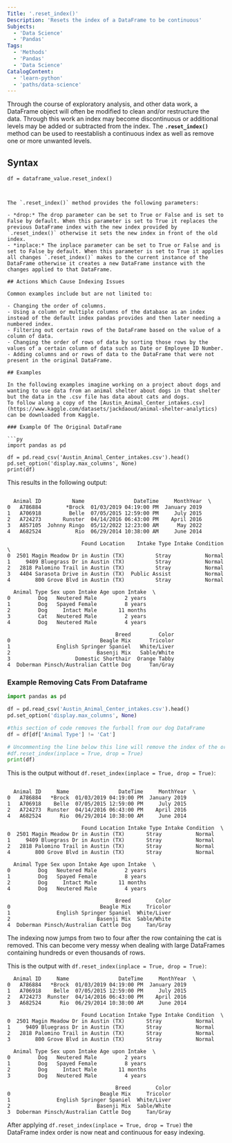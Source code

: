 ```yaml
---
Title: '.reset_index()'
Description: 'Resets the index of a DataFrame to be continuous' 
Subjects: 
  - 'Data Science'
  - 'Pandas'
Tags:
  - 'Methods'
  - 'Pandas'
  - 'Data Science'
CatalogContent:
  - 'learn-python'
  - 'paths/data-science'
---
```


Through the course of exploratory analysis, and other data work, a DataFrame object will often be modified to clean and/or restructure the data. Through this work an index may become discontinuous or additional levels may be added or subtracted from the index. The **`.reset_index()`** method can be used to reestablish a continuous index as well as remove one or more unwanted levels.

## Syntax

```pseudo
df = dataframe_value.reset_index()



The `.reset_index()` method provides the following parameters:

- *drop:* The drop parameter can be set to True or False and is set to False by default. When this parameter is set to True it replaces the previous DataFrame index with the new index provided by `.reset_index()` otherwise it sets the new index in front of the old index.
- *inplace:* The inplace parameter can be set to True or False and is set to False by default. When this parameter is set to True it applies all changes `.reset_index()` makes to the current instance of the DataFrame otherwise it creates a new DataFrame instance with the changes applied to that DataFrame.

## Actions Which Cause Indexing Issues 

Common examples include but are not limited to:

- Changing the order of columns.
- Using a column or multiple columns of the database as an index instead of the default index pandas provides and then later needing a numbered index.
- Filtering out certain rows of the DataFrame based on the value of a column of data.
- Changing the order of rows of data by sorting those rows by the values of a certain column of data such as Date or Employee ID Number.
- Adding columns and or rows of data to the DataFrame that were not present in the original DataFrame.

## Examples

In the following examples imagine working on a project about dogs and wanting to use data from an animal shelter about dogs in that shelter but the data in the .csv file has data about cats and dogs.
To follow along a copy of the [Austin_Animal_Center_intakes.csv](https://www.kaggle.com/datasets/jackdaoud/animal-shelter-analytics) can be downloaded from Kaggle.

### Example Of The Original DataFrame

```py
import pandas as pd

df = pd.read_csv('Austin_Animal_Center_intakes.csv').head()
pd.set_option('display.max_columns', None)
print(df)
```

This results in the following output:

```shell

  Animal ID          Name                DateTime     MonthYear  \
0   A786884        *Brock  01/03/2019 04:19:00 PM  January 2019   
1   A706918         Belle  07/05/2015 12:59:00 PM     July 2015   
2   A724273       Runster  04/14/2016 06:43:00 PM    April 2016   
3   A857105  Johnny Ringo  05/12/2022 12:23:00 AM      May 2022   
4   A682524           Rio  06/29/2014 10:38:00 AM     June 2014   

                        Found Location    Intake Type Intake Condition  \
0  2501 Magin Meadow Dr in Austin (TX)          Stray           Normal   
1     9409 Bluegrass Dr in Austin (TX)          Stray           Normal   
2   2818 Palomino Trail in Austin (TX)          Stray           Normal   
3   4404 Sarasota Drive in Austin (TX)  Public Assist           Normal   
4        800 Grove Blvd in Austin (TX)          Stray           Normal   

  Animal Type Sex upon Intake Age upon Intake  \
0         Dog   Neutered Male         2 years   
1         Dog   Spayed Female         8 years   
2         Dog     Intact Male       11 months   
3         Cat   Neutered Male         2 years   
4         Dog   Neutered Male         4 years   

                                   Breed         Color  
0                             Beagle Mix      Tricolor  
1               English Springer Spaniel   White/Liver  
2                            Basenji Mix   Sable/White  
3                     Domestic Shorthair  Orange Tabby  
4  Doberman Pinsch/Australian Cattle Dog      Tan/Gray
```

### Example Removing Cats From Dataframe

```py
import pandas as pd

df = pd.read_csv('Austin_Animal_Center_intakes.csv').head()
pd.set_option('display.max_columns', None)

#this section of code removes the furball from our dog DataFrame
df = df[df['Animal Type'] != 'Cat']

# Uncommenting the line below this line will remove the index of the original DataFrame and reset the order
#df.reset_index(inplace = True, drop = True)
print(df)
```

This is the output without `df.reset_index(inplace = True, drop = True)`:

```shell

  Animal ID     Name                DateTime     MonthYear  \
0   A786884   *Brock  01/03/2019 04:19:00 PM  January 2019   
1   A706918    Belle  07/05/2015 12:59:00 PM     July 2015   
2   A724273  Runster  04/14/2016 06:43:00 PM    April 2016   
4   A682524      Rio  06/29/2014 10:38:00 AM     June 2014   

                        Found Location Intake Type Intake Condition  \
0  2501 Magin Meadow Dr in Austin (TX)       Stray           Normal   
1     9409 Bluegrass Dr in Austin (TX)       Stray           Normal   
2   2818 Palomino Trail in Austin (TX)       Stray           Normal   
4        800 Grove Blvd in Austin (TX)       Stray           Normal   

  Animal Type Sex upon Intake Age upon Intake  \
0         Dog   Neutered Male         2 years   
1         Dog   Spayed Female         8 years   
2         Dog     Intact Male       11 months   
4         Dog   Neutered Male         4 years   

                                   Breed        Color  
0                             Beagle Mix     Tricolor  
1               English Springer Spaniel  White/Liver  
2                            Basenji Mix  Sable/White  
4  Doberman Pinsch/Australian Cattle Dog     Tan/Gray
```

The indexing now jumps from two to four after the row containing the cat is removed. This can become very messy when dealing with large DataFrames containing hundreds or even thousands of rows.

This is the output with `df.reset_index(inplace = True, drop = True)`:
```
  Animal ID     Name                DateTime     MonthYear  \
0   A786884   *Brock  01/03/2019 04:19:00 PM  January 2019   
1   A706918    Belle  07/05/2015 12:59:00 PM     July 2015   
2   A724273  Runster  04/14/2016 06:43:00 PM    April 2016   
3   A682524      Rio  06/29/2014 10:38:00 AM     June 2014   

                        Found Location Intake Type Intake Condition  \
0  2501 Magin Meadow Dr in Austin (TX)       Stray           Normal   
1     9409 Bluegrass Dr in Austin (TX)       Stray           Normal   
2   2818 Palomino Trail in Austin (TX)       Stray           Normal   
3        800 Grove Blvd in Austin (TX)       Stray           Normal   

  Animal Type Sex upon Intake Age upon Intake  \
0         Dog   Neutered Male         2 years   
1         Dog   Spayed Female         8 years   
2         Dog     Intact Male       11 months   
3         Dog   Neutered Male         4 years   

                                   Breed        Color  
0                             Beagle Mix     Tricolor  
1               English Springer Spaniel  White/Liver  
2                            Basenji Mix  Sable/White  
3  Doberman Pinsch/Australian Cattle Dog     Tan/Gray
```

After applying `df.reset_index(inplace = True, drop = True)` the DataFrame index order is now neat and continuous for easy indexing.
